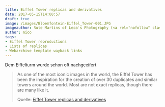 ```yaml
---
title: Eiffel Tower replicas and derivatives
date: 2017-05-15T14:00:57
draft: true
image: /images/Bloemfontein-Eiffel_Tower-001.JPG
imageauthor: Rute Martins of Leoa's Photography (<a rel="nofollow" class="external text" href="http://www.leoa.co.za">www.leoa.co.za</a>)
author: nico
tags: 
- Eiffel Tower reproductions
- Lists of replicas
- Webarchive template wayback links
---
```


Dem Eiffelturm wurde schon oft nachgeeifert

> As one of the most iconic images in the world, the Eiffel Tower has been the
> inspiration for the creation of over 30 duplicates and similar towers around
> the world. Most are not exact replicas, though there are many like it.
>
> Quelle: [Eiffel Tower replicas and derivatives](https://en.wikipedia.org/wiki/Eiffel_Tower_replicas_and_derivatives)
